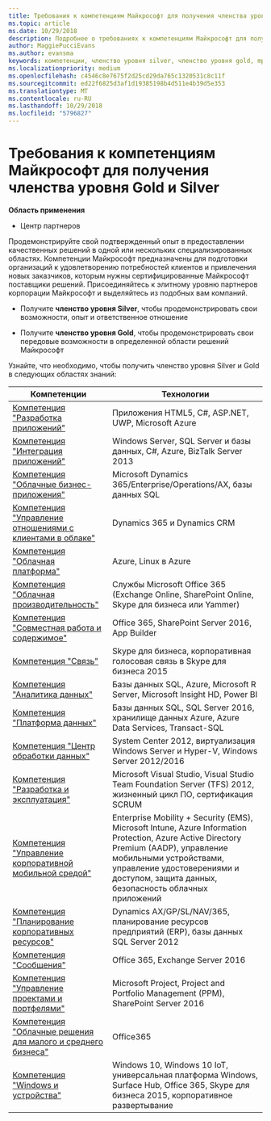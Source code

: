 ```yaml
---
title: Требования к компетенциям Майкрософт для получения членства уровня Gold и Silver | Центр партнеров
ms.topic: article
ms.date: 10/29/2018
description: Подробнее о требованиях к компетенциям Майкрософт для получения членства уровней Gold и Silver.
author: MaggiePucciEvans
ms.author: evansma
keywords: компетенции, членство уровня silver, членство уровня gold, mpn, MAPS, навыки, Microsoft Partner Network, членство в сети
ms.localizationpriority: medium
ms.openlocfilehash: c4546c8e7675f2d25cd29da765c1320531c8c11f
ms.sourcegitcommit: ed22f6825d3af1d19385198b4d511e4b39d5e353
ms.translationtype: MT
ms.contentlocale: ru-RU
ms.lasthandoff: 10/29/2018
ms.locfileid: "5796827"
---
```

# <a name="microsoft-competency-requirements-for-gold-and-silver-membership"></a>Требования к компетенциям Майкрософт для получения членства уровня Gold и Silver

**Область применения**

-  Центр партнеров

Продемонстрируйте свой подтвержденный опыт в предоставлении качественных решений в одной или нескольких специализированных областях. Компетенции Майкрософт предназначены для подготовки организаций к удовлетворению потребностей клиентов и привлечения новых заказчиков, которым нужны сертифицированные Майкрософт поставщики решений. Присоединяйтесь к элитному уровню партнеров корпорации Майкрософт и выделяйтесь из подобных вам компаний.

- Получите **членство уровня Silver**, чтобы продемонстрировать свои возможности, опыт и ответственное отношение

- Получите **членство уровня Gold**, чтобы продемонстрировать свои передовые возможности в определенной области решений Майкрософт

Узнайте, что необходимо, чтобы получить членство уровня Silver и Gold в следующих областях знаний:


| Компетенции  | Технологии |
|   ------------------   |   -------   |
| [Компетенция "Разработка приложений"](https://partner.microsoft.com/membership/application-development-competency) | Приложения HTML5, C#, ASP.NET, UWP, Microsoft Azure |
| [Компетенция "Интеграция приложений"](https://partner.microsoft.com/membership/application-integration-competency) | Windows Server, SQL Server и базы данных, C#, Azure, BizTalk Server 2013|
| [Компетенция "Облачные бизнес-приложения"](https://partner.microsoft.com/membership/cloud-business-applications-competency)| Microsoft Dynamics 365/Enterprise/Operations/AX, базы данных SQL |
| [Компетенция "Управление отношениями с клиентами в облаке"](https://partner.microsoft.com/membership/cloud-customer-relationship-management-competency)| Dynamics 365 и Dynamics CRM |
| [Компетенция "Облачная платформа"](https://partner.microsoft.com/membership/cloud-platform-competency)| Azure, Linux в Azure |
| [Компетенция "Облачная производительность"](https://partner.microsoft.com/membership/cloud-productivity-competency)| Службы Microsoft Office 365 (Exchange Online, SharePoint Online, Skype для бизнеса или Yammer)|
| [Компетенция "Совместная работа и содержимое"](https://partner.microsoft.com/membership/collaboration-and-content-competency)| Office 365, SharePoint Server 2016, App Builder |
| [Компетенция "Связь"](https://partner.microsoft.com/membership/communications-competency)| Skype для бизнеса, корпоративная голосовая связь в Skype для бизнеса 2015 |
| [Компетенция "Аналитика данных"](https://partner.microsoft.com/membership/data-analytics-competency)| Базы данных SQL, Azure, Microsoft R Server, Microsoft Insight HD, Power BI |
| [Компетенция "Платформа данных"](https://partner.microsoft.com/membership/data-platform-competency)| Базы данных SQL, SQL Server 2016, хранилище данных Azure, Azure Data Services, Transact-SQL |
| [Компетенция "Центр обработки данных"](https://partner.microsoft.com/membership/datacenter-competency)| System Center 2012, виртуализация Windows Server и Hyper-V, Windows Server 2012/2016 |
| [Компетенция "Разработка и эксплуатация"](https://partner.microsoft.com/membership/devops-competency)| Microsoft Visual Studio, Visual Studio Team Foundation Server (TFS) 2012, жизненный цикл ПО, сертификация SCRUM |
| [Компетенция "Управление корпоративной мобильной средой"](https://partner.microsoft.com/membership/enterprise-mobility-management-competency)| Enterprise Mobility + Security (EMS), Microsoft Intune, Azure Information Protection, Azure Active Directory Premium (AADP), управление мобильными устройствами, управление удостоверениями и доступом, защита данных, безопасность облачных приложений |
| [Компетенция "Планирование корпоративных ресурсов"](https://partner.microsoft.com/membership/enterprise-resource-planning-competency)| Dynamics AX/GP/SL/NAV/365, планирование ресурсов предприятий (ERP), базы данных SQL Server 2012  |
| [Компетенция "Сообщения"](https://partner.microsoft.com/membership/messaging-competency)| Office 365, Exchange Server 2016 |
| [Компетенция "Управление проектами и портфелями"](https://partner.microsoft.com/membership/project-portfolio-management-competency)| Microsoft Project, Project and Portfolio Management (PPM), SharePoint Server 2016|
| [Компетенция "Облачные решения для малого и среднего бизнеса"](https://partner.microsoft.com/membership/small-midmarket-cloud-solutions-competency)| Office365 |
| [Компетенция "Windows и устройства"](https://partner.microsoft.com/membership/windows-and-devices-competency)| Windows 10, Windows 10 IoT, универсальная платформа Windows, Surface Hub, Office 365, Skype для бизнеса 2015, корпоративное развертывание |